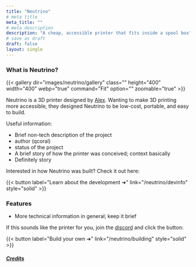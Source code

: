 ```yaml
---
title: "Neutrino"
# meta title
meta_title: ""
# meta description
description: "A cheap, accessible printer that fits inside a spool box"
# save as draft
draft: false
layout: single
---
```


### What is Neutrino?

{{< gallery dir="images/neutrino/gallery" class="" height="400" width="400" webp="true" command="Fit" option="" zoomable="true" >}}

Neutrino is a 3D printer designed by [Alex](/about/qcoral/). Wanting to make 3D printing more accessible, they designed Neutrino to be low-cost, portable, and easy to build. 

Useful information:
- Brief non-tech description of the project
- author (qcoral)
- status of the project 
- A brief story of how the printer was conceived; context basically
- Definitely story

Interested in how Neutrino was built? Check it out here:

{{< button label="Learn about the development ➜" link="/neutrino/devinfo" style="solid" >}}

### Features

- More technical information in general; keep it brief


If this sounds like the printer for you, join the [discord](https://discord.com/invite/VZFWGp7FHZ) and click the button:

{{< button label="Build your own ➜" link="/neutrino/building" style="solid" >}}


##### [Credits](/credits)
